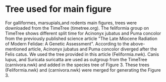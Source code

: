 #   Tree used for main figure
For galliformes, marsupials,and rodents main figures, trees were downloaded from the TimeTree (timetree.org).
The feliformia group on TimeTree shows different split time for Acinonyx jubatus and Puma concolor from the previously published science article "The Late Miocene Radiation of Modern Felidae: A Genetic Assessment".
According to the above-mentioned article, Acinonyx jubatus and Puma concolor diverged after the Felis catus. We used the tree provided in this article (Feliformia.nwk). Canis lupus, and Suricata suricatta are used as outgroup from the TimeTree (carnivora.nwk) and added in the species tree of Figure 3.
These trees  (Feliformia.nwk) and (carnivora.nwk)  were merged for generating the Figure 3.
